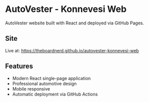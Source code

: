 # AutoVester - Konnevesi Web

AutoVester website built with React and deployed via GitHub Pages.

## Site
Live at: https://theboardnerd.github.io/autovester-konnevesi-web

## Features
- Modern React single-page application
- Professional automotive design
- Mobile responsive
- Automatic deployment via GitHub Actions
